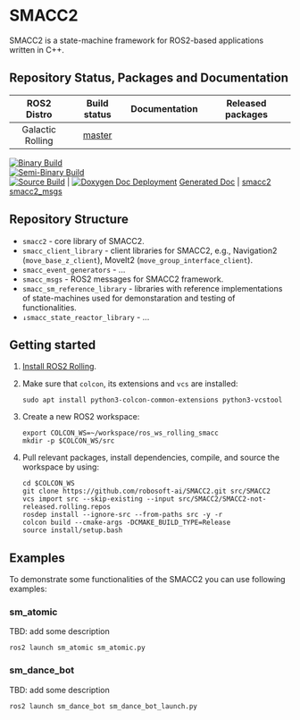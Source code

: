 # SMACC2

SMACC2 is a state-machine framework for ROS2-based applications written in C++.


## Repository Status, Packages and Documentation

 ROS2 Distro | Build status | Documentation | Released packages
 :---------: | :----------: | :-----------: | :---------------:
Galactic <br /> Rolling | [master](https://github.com/robosoft-ai/SMACC2/tree/master) <br />
[![Binary Build](https://github.com/robosoft-ai/SMACC2/actions/workflows/ci-build-binary.yml/badge.svg)](https://github.com/robosoft-ai/SMACC2/actions/workflows/ci-build-binary.yml) <br />
[![Semi-Binary Build](https://github.com/robosoft-ai/SMACC2/actions/workflows/ci-build-semi-binary.yml/badge.svg)](https://github.com/robosoft-ai/SMACC2/actions/workflows/ci-build-semi-binary.yml) <br />
[![Source Build](https://github.com/robosoft-ai/SMACC2/actions/workflows/ci-build-source.yml/badge.svg)](https://github.com/robosoft-ai/SMACC2/actions/workflows/ci-build-source.yml) | [![Doxygen Doc Deployment](https://github.com/robosoft-ai/SMACC2/actions/workflows/doxygen-deploy.yml/badge.svg)](https://github.com/robosoft-ai/SMACC2/actions/workflows/doxygen-deploy.yml)
[Generated Doc](https://robosoft-ai.github.io/SMACC2_Documentation/master/html/index.html) | [smacc2](https://index.ros.org/p/smacc2/) <br /> [smacc2_msgs](https://index.ros.org/p/smacc2_msgs/)


## Repository Structure

- `smacc2` - core library of SMACC2.
- `smacc_client_library` - client libraries for SMACC2, e.g., Navigation2 (`move_base_z_client`), MoveIt2 (`move_group_interface_client`).
- `smacc_event_generators` - ...
- `smacc_msgs` - ROS2 messages for SMACC2 framework.
- `smacc_sm_reference_library` - libraries with reference implementations of state-machines used for demonstaration and testing of functionalities.
- `↓smacc_state_reactor_library` - ...


## Getting started

1. [Install ROS2 Rolling](https://index.ros.org/doc/ros2/Installation/Rolling/Linux-Install-Debians/).

2. Make sure that `colcon`, its extensions and `vcs` are installed:
   ```
   sudo apt install python3-colcon-common-extensions python3-vcstool
   ```

3. Create a new ROS2 workspace:
   ```
   export COLCON_WS=~/workspace/ros_ws_rolling_smacc
   mkdir -p $COLCON_WS/src
   ```

4. Pull relevant packages, install dependencies, compile, and source the workspace by using:
   ```
   cd $COLCON_WS
   git clone https://github.com/robosoft-ai/SMACC2.git src/SMACC2
   vcs import src --skip-existing --input src/SMACC2/SMACC2-not-released.rolling.repos
   rosdep install --ignore-src --from-paths src -y -r
   colcon build --cmake-args -DCMAKE_BUILD_TYPE=Release
   source install/setup.bash
   ```

## Examples

To demonstrate some functionalities of the SMACC2 you can use following examples:

### sm_atomic
TBD: add some description
```
ros2 launch sm_atomic sm_atomic.py
```

### sm_dance_bot
TBD: add some description
```
ros2 launch sm_dance_bot sm_dance_bot_launch.py
```
